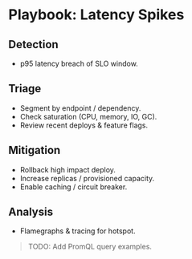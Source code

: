 # Playbook: Latency Spikes

## Detection
- p95 latency breach of SLO window.

## Triage
- Segment by endpoint / dependency.
- Check saturation (CPU, memory, IO, GC).
- Review recent deploys & feature flags.

## Mitigation
- Rollback high impact deploy.
- Increase replicas / provisioned capacity.
- Enable caching / circuit breaker.

## Analysis
- Flamegraphs & tracing for hotspot.

> TODO: Add PromQL query examples.
